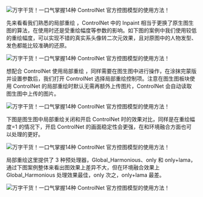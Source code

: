   
![万字干货！一口气掌握14种 ControlNet 官方控图模型的使用方法！](https://image.uisdc.com/wp-content/uploads/2023/09/uisdc-sx-20230925-54.jpg)

先来看看我们熟悉的局部重绘 ，ControlNet 中的 Inpaint 相当于更换了原生图生图的算法，在使用时还是受重绘幅度等参数的影响。如下图的案例中我们使用较低的重绘幅度，可以实现不错的真实系头像转二次元效果，且对原图中的人物发型、发色都能比较准确的还原。

![万字干货！一口气掌握14种 ControlNet 官方控图模型的使用方法！](https://image.uisdc.com/wp-content/uploads/2023/09/uisdc-sx-20230925-55.jpg)

想配合 ControlNet 使用局部重绘 ，同样需要在图生图中进行操作，在涂抹完蒙版并设置参数后，我们打开 ControlNet 选择局部重绘控制项。注意在图生图板块使用 ControlNet 的局部重绘时默认无需再额外上传图片，ControlNet 会自动读取图生图中上传的图片。

![万字干货！一口气掌握14种 ControlNet 官方控图模型的使用方法！](https://image.uisdc.com/wp-content/uploads/2023/09/uisdc-sx-20230925-56.jpg)

下图是图生图中局部重绘关闭和开启 ControlNet 时的效果对比，同样是在重绘幅度=1 的情况下，开启 ControlNet 的画面稳定性会更强，在和环境融合方面也可以处理的更好。

![万字干货！一口气掌握14种 ControlNet 官方控图模型的使用方法！](https://image.uisdc.com/wp-content/uploads/2023/09/uisdc-sx-20230925-57.jpg)

局部重绘这里提供了 3 种预处理器，Global_Harmonious、only 和 only+lama，通过下图案例整体来看出图效果上差异不大，但在环境融合效果上 Global_Harmonious 处理效果最佳，only 次之，only+lama 最差。

![万字干货！一口气掌握14种 ControlNet 官方控图模型的使用方法！](https://image.uisdc.com/wp-content/uploads/2023/09/uisdc-sx-20230925-58.jpg)